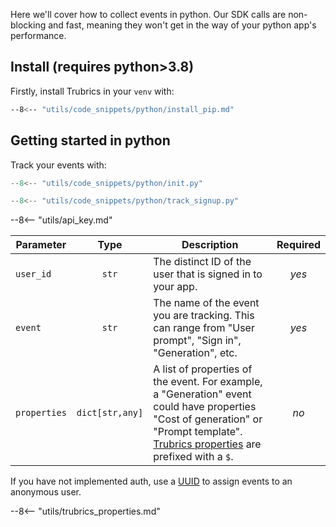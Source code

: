 Here we'll cover how to collect events in python. Our SDK calls are non-blocking and fast, meaning they won't get in the way of your python app's performance.

## Install (requires python>3.8)

Firstly, install Trubrics in your `venv` with:

``` bash
--8<-- "utils/code_snippets/python/install_pip.md"
```

## Getting started in python
Track your events with:

``` py
--8<-- "utils/code_snippets/python/init.py"

--8<-- "utils/code_snippets/python/track_signup.py"
```

--8<-- "utils/api_key.md"

| **Parameter** | **Type** | **Description** | **Required** |
|---|:---:|---|:---:|
| `user_id` | `str` | The distinct ID of the user that is signed in to your app. | _yes_ |
| `event` | `str` | The name of the event you are tracking. This can range from "User prompt", "Sign in", "Generation", etc. | _yes_ |
| `properties` | `dict[str,any]` | A list of properties of the event. For example, a "Generation" event could have properties "Cost of generation" or "Prompt template". [Trubrics properties](#trubrics-properties) are prefixed with a `$`. | _no_ |


If you have not implemented auth, use a [UUID](https://docs.python.org/3/library/uuid.html#uuid.uuid4) to assign events to an anonymous user.

--8<-- "utils/trubrics_properties.md"
